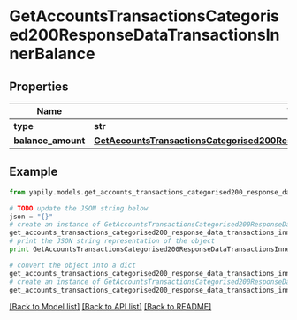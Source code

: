 # GetAccountsTransactionsCategorised200ResponseDataTransactionsInnerBalance


## Properties
Name | Type | Description | Notes
------------ | ------------- | ------------- | -------------
**type** | **str** |  | [optional] 
**balance_amount** | [**GetAccountsTransactionsCategorised200ResponseDataTransactionsInnerTransactionAmount**](GetAccountsTransactionsCategorised200ResponseDataTransactionsInnerTransactionAmount.md) |  | [optional] 

## Example

```python
from yapily.models.get_accounts_transactions_categorised200_response_data_transactions_inner_balance import GetAccountsTransactionsCategorised200ResponseDataTransactionsInnerBalance

# TODO update the JSON string below
json = "{}"
# create an instance of GetAccountsTransactionsCategorised200ResponseDataTransactionsInnerBalance from a JSON string
get_accounts_transactions_categorised200_response_data_transactions_inner_balance_instance = GetAccountsTransactionsCategorised200ResponseDataTransactionsInnerBalance.from_json(json)
# print the JSON string representation of the object
print GetAccountsTransactionsCategorised200ResponseDataTransactionsInnerBalance.to_json()

# convert the object into a dict
get_accounts_transactions_categorised200_response_data_transactions_inner_balance_dict = get_accounts_transactions_categorised200_response_data_transactions_inner_balance_instance.to_dict()
# create an instance of GetAccountsTransactionsCategorised200ResponseDataTransactionsInnerBalance from a dict
get_accounts_transactions_categorised200_response_data_transactions_inner_balance_form_dict = get_accounts_transactions_categorised200_response_data_transactions_inner_balance.from_dict(get_accounts_transactions_categorised200_response_data_transactions_inner_balance_dict)
```
[[Back to Model list]](../README.md#documentation-for-models) [[Back to API list]](../README.md#documentation-for-api-endpoints) [[Back to README]](../README.md)


